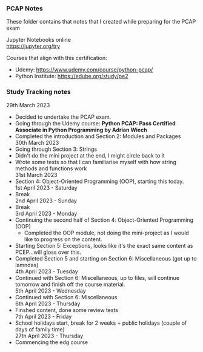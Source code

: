 ### PCAP Notes  
These folder contains that notes that I created while preparing for the PCAP exam  

Jupyter Notebooks online  
https://jupyter.org/try  

Courses that align with this certification:  
- Udemy: https://www.udemy.com/course/python-pcap/  
- Python Institute: https://edube.org/study/pe2  


### Study Tracking notes  

29th March 2023  
- Decided to undertake the PCAP exam.  
- Going through the Udemy course: **Python PCAP: Pass Certified Associate in Python Programming by Adrian Wiech**  
- Completed the introduction and Section 2: Modules and Packages  
30th March 2023  
- Going through Section 3: Strings  
- Didn't do the mini project at the end, I might circle back to it    
- Wrote some tests so that I can familiarise myself with how string methods and functions work  
31st March 2023  
- Section 4: Object-Oriented Programming (OOP), starting this today.  
1st April 2023 - Saturday  
- Break  
2nd April 2023 - Sunday  
- Break  
3rd April 2023 - Monday  
- Continuing the second half of Section 4: Object-Oriented Programming (OOP)  
  - Completed the OOP module, not doing the mini-project as I would like to progress on the content.  
- Starting Section 5: Exceptions, looks like it's the exact same content as PCEP...will gloss over this.  
- Completed Section 5 and starting on Section 6: Miscellaneous (got up to lamndas)  
4th April 2023 - Tuesday  
- Continued with Section 6: Miscellaneous, up to files, will continue tomorrow and finish off the course material.  
5th April 2023 - Wednesday  
- Continued with Section 6: Miscellaneous  
6th April 2023 - Thursday  
- Finshed content, done some review tests  
7th April 2023 - Friday  
- School holidays start, break for 2 weeks + public holidays (couple of days of family time)  
27th April 2023 - Thursday  
- Commencing the edg course